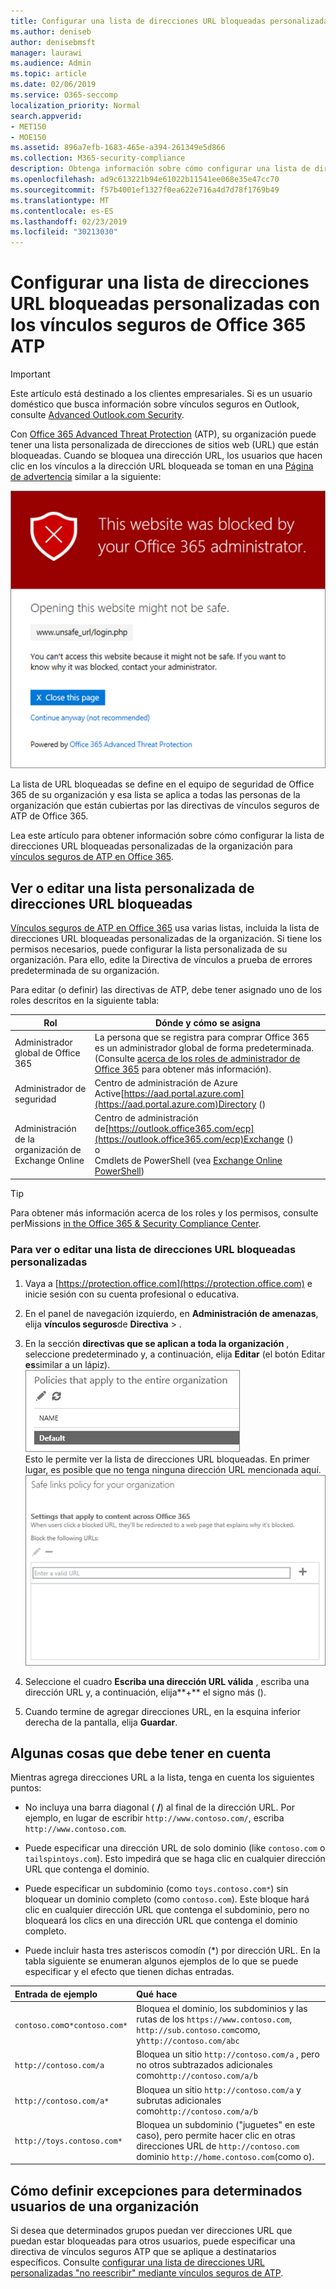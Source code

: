 ```yaml
---
title: Configurar una lista de direcciones URL bloqueadas personalizadas con los vínculos seguros de Office 365 ATP
ms.author: deniseb
author: denisebmsft
manager: laurawi
ms.audience: Admin
ms.topic: article
ms.date: 02/06/2019
ms.service: O365-seccomp
localization_priority: Normal
search.appverid:
- MET150
- MOE150
ms.assetid: 896a7efb-1683-465e-a394-261349e5d866
ms.collection: M365-security-compliance
description: Obtenga información sobre cómo configurar una lista de direcciones URL bloqueadas para su organización mediante la protección contra amenazas avanzada de Office 365. Las direcciones URL bloqueadas se aplicarán a los mensajes de correo electrónico y documentos de Office de acuerdo con las directivas de vínculos seguros de ATP.
ms.openlocfilehash: ad9c613221b94e61022b11541ee068e35e47cc70
ms.sourcegitcommit: f57b4001ef1327f0ea622e716a4d7d78f1769b49
ms.translationtype: MT
ms.contentlocale: es-ES
ms.lasthandoff: 02/23/2019
ms.locfileid: "30213030"
---
```

# <a name="set-up-a-custom-blocked-urls-list-using-office-365-atp-safe-links"></a>Configurar una lista de direcciones URL bloqueadas personalizadas con los vínculos seguros de Office 365 ATP

> [!IMPORTANT]
> Este artículo está destinado a los clientes empresariales. Si es un usuario doméstico que busca información sobre vínculos seguros en Outlook, consulte [Advanced Outlook.com Security](https://support.office.com/article/advanced-outlook-com-security-for-office-365-subscribers-882d2243-eab9-4545-a58a-b36fee4a46e2).

Con [Office 365 Advanced Threat Protection](office-365-atp.md) (ATP), su organización puede tener una lista personalizada de direcciones de sitios web (URL) que están bloqueadas. Cuando se bloquea una dirección URL, los usuarios que hacen clic en los vínculos a la dirección URL bloqueada se toman en una [Página de advertencia](atp-safe-links-warning-pages.md) similar a la siguiente: 
  
![Este sitio está bloqueado](media/6b4bda2d-a1e6-419e-8b10-588e83c3af3f.png)
  
La lista de URL bloqueadas se define en el equipo de seguridad de Office 365 de su organización y esa lista se aplica a todas las personas de la organización que están cubiertas por las directivas de vínculos seguros de ATP de Office 365. 
  
Lea este artículo para obtener información sobre cómo configurar la lista de direcciones URL bloqueadas personalizadas de la organización para [vínculos seguros de ATP en Office 365](atp-safe-links.md).
  
## <a name="view-or-edit-a-custom-list-of-blocked-urls"></a>Ver o editar una lista personalizada de direcciones URL bloqueadas

[Vínculos seguros de ATP en Office 365](atp-safe-links.md) usa varias listas, incluida la lista de direcciones URL bloqueadas personalizadas de la organización. Si tiene los permisos necesarios, puede configurar la lista personalizada de su organización. Para ello, edite la Directiva de vínculos a prueba de errores predeterminada de su organización.

Para editar (o definir) las directivas de ATP, debe tener asignado uno de los roles descritos en la siguiente tabla: 

|Rol  |Dónde y cómo se asigna  |
|---------|---------|
|Administrador global de Office 365 |La persona que se registra para comprar Office 365 es un administrador global de forma predeterminada. (Consulte [acerca de los roles de administrador de Office 365](https://docs.microsoft.com/office365/admin/add-users/about-admin-roles) para obtener más información).         |
|Administrador de seguridad |Centro de administración de Azure Active[https://aad.portal.azure.com](https://aad.portal.azure.com)Directory ()|
|Administración de la organización de Exchange Online |Centro de administración de[https://outlook.office365.com/ecp](https://outlook.office365.com/ecp)Exchange () <br>o <br>  Cmdlets de PowerShell (vea [Exchange Online PowerShell](https://docs.microsoft.com/powershell/exchange/exchange-online/exchange-online-powershell?view=exchange-ps)) |

> [!TIP]
> Para obtener más información acerca de los roles y los permisos, consulte perMissions [in the Office 365 &amp; Security Compliance Center](permissions-in-the-security-and-compliance-center.md).

### <a name="to-view-or-edit-a-custom-blocked-urls-list"></a>Para ver o editar una lista de direcciones URL bloqueadas personalizadas
  
1. Vaya a [https://protection.office.com](https://protection.office.com) e inicie sesión con su cuenta profesional o educativa. 
    
2. En el panel de navegación izquierdo, en **Administración de amenazas**, elija **vínculos seguros**de **Directiva** \> .
    
3. En la sección **directivas que se aplican a toda la organización** , seleccione predeterminado y, a continuación, elija **Editar** (el botón Editar **es**similar a un lápiz).<br/>![Haga clic en Editar para editar la directiva predeterminada para protección de vínculos seguros](media/d08f9615-d947-4033-813a-d310ec2c8cca.png)<br/>Esto le permite ver la lista de direcciones URL bloqueadas. En primer lugar, es posible que no tenga ninguna dirección URL mencionada aquí.<br/>![Lista de direcciones URL bloqueadas en la Directiva de vínculos seguros predeterminada](media/575e1449-6191-40ac-b626-030a2fd3fb11.png)
  
4. Seleccione el cuadro **Escriba una dirección URL válida** , escriba una dirección URL y, a continuación, elija**+** el signo más (). 

5. Cuando termine de agregar direcciones URL, en la esquina inferior derecha de la pantalla, elija **Guardar**.
    
## <a name="a-few-things-to-keep-in-mind"></a>Algunas cosas que debe tener en cuenta

Mientras agrega direcciones URL a la lista, tenga en cuenta los siguientes puntos: 

- No incluya una barra diagonal ( **/**) al final de la dirección URL. Por ejemplo, en lugar de escribir `http://www.contoso.com/`, escriba `http://www.contoso.com`.
    
- Puede especificar una dirección URL de solo dominio (like `contoso.com` o `tailspintoys.com`). Esto impedirá que se haga clic en cualquier dirección URL que contenga el dominio.

- Puede especificar un subdominio (como `toys.contoso.com*`) sin bloquear un dominio completo (como `contoso.com`). Este bloque hará clic en cualquier dirección URL que contenga el subdominio, pero no bloqueará los clics en una dirección URL que contenga el dominio completo.  
    
- Puede incluir hasta tres asteriscos comodín (\*) por dirección URL. En la tabla siguiente se enumeran algunos ejemplos de lo que se puede especificar y el efecto que tienen dichas entradas.
    
|**Entrada de ejemplo**|**Qué hace**|
|:-----|:-----|
|`contoso.com`o`*contoso.com*`  <br/> |Bloquea el dominio, los subdominios y las rutas de los `https://www.contoso.com`, `http://sub.contoso.com`como, y`http://contoso.com/abc`  <br/> |
|`http://contoso.com/a`  <br/> |Bloquea un sitio `http://contoso.com/a` , pero no otros subtrazados adicionales como`http://contoso.com/a/b`  <br/> |
|`http://contoso.com/a*`  <br/> |Bloquea un sitio `http://contoso.com/a` y subrutas adicionales como`http://contoso.com/a/b`  <br/> |
|`http://toys.contoso.com*`  <br/> |Bloquea un subdominio ("juguetes" en este caso), pero permite hacer clic en otras direcciones URL de `http://contoso.com` dominio `http://home.contoso.com`(como o).  <br/> |
   

## <a name="how-to-define-exceptions-for-certain-users-in-an-organization"></a>Cómo definir excepciones para determinados usuarios de una organización

Si desea que determinados grupos puedan ver direcciones URL que puedan estar bloqueadas para otros usuarios, puede especificar una directiva de vínculos seguros ATP que se aplique a destinatarios específicos. Consulte [configurar una lista de direcciones URL personalizadas "no reescribir" mediante vínculos seguros de ATP](set-up-a-custom-do-not-rewrite-urls-list-with-atp.md).
  

